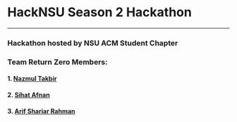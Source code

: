 <h1>HackNSU Season 2 Hackathon</h1>
<hr/>
<h3> Hackathon hosted by NSU ACM Student Chapter</h3>

<h3>Team Return Zero Members: </h3>
<h4>1. <a href="https://github.com/NazmulTakbir">Nazmul Takbir</a></h4>
<h4>2. <a href="https://github.com/AfnanCSE98">Sihat Afnan </a></h4>
<h4>3. <a href="https://github.com/1705095">Arif Shariar Rahman </a></h4>
